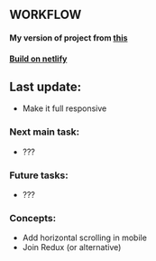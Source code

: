 WORKFLOW
---
#### My version of project from [this](https://www.frontendmentor.io/challenges/social-media-dashboard-with-theme-switcher-6oY8ozp_H)
#### [Build on netlify](https://thirsty-mcnulty-93f2d6.netlify.app)
## Last update:
  - Make it full responsive

### Next main task: 
  - ???

### Future tasks:
  - ???

### Concepts:
  - Add horizontal scrolling in mobile
  - Join Redux (or alternative)
